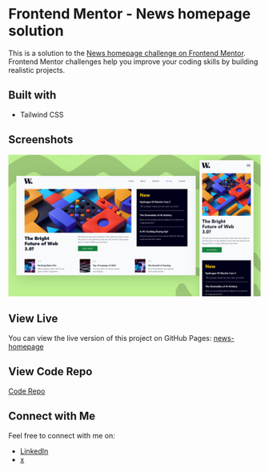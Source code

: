 # Frontend Mentor - News homepage solution

This is a solution to the [News homepage challenge on Frontend Mentor](https://www.frontendmentor.io/challenges/news-homepage-H6SWTa1MFl). Frontend Mentor challenges help you improve your coding skills by building realistic projects. 

## Built with

- Tailwind CSS

## Screenshots

![Screenshot 1](img/screenshot.png)

## View Live

You can view the live version of this project on GitHub Pages: [news-homepage](https://iamupo.github.io/FrontendMentor-Solutions/news-homepage/)

## View Code Repo
[Code Repo](https://github.com/IamUPO/FrontendMentor-Solutions/tree/main/news-homepage/)

## Connect with Me

Feel free to connect with me on:

- [LinkedIn](https://www.linkedin.com/in/iamupo/)
- [x](https://www.x.com/iamupo/)
